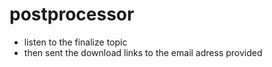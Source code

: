 # postprocessor
- listen to the finalize topic
- then sent the download links to the email adress provided